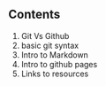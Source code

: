 ## Contents
1. Git Vs Github
2. basic git syntax
3. Intro to Markdown
4. Intro to github pages
5. Links to resources
